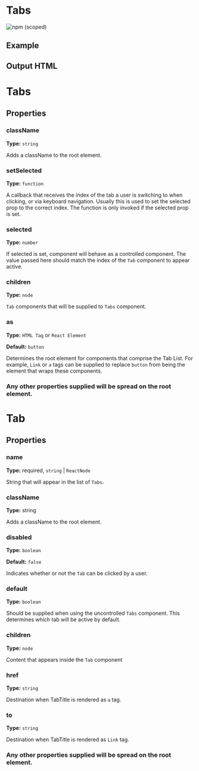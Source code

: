 # Tabs

![npm (scoped)](https://img.shields.io/npm/v/@leafygreen-ui/tabs.svg)

## Example

<!-- Will update once the component is finalized -->

## Output HTML

<!-- Will update once the component is finalized -->

# Tabs

## Properties

### className

**Type:** `string`

Adds a className to the root element.

### setSelected

**Type:** `function`

A callback that receives the index of the tab a user is switching to when clicking, or via keyboard navigation. Usually this is used to set the selected prop to the correct index. The function is only invoked if the selected prop is set.

### selected

**Type:** `number`

If selected is set, component will behave as a controlled component. The value passed here should match the index of the `Tab` component to appear active.

### children

**Type:** `node`

`Tab` components that will be supplied to `Tabs` component.

### as

**Type:** `HTML Tag` or `React Element`

**Default:** `button`

Determines the root element for components that comprise the Tab List. For example, `Link` or `a` tags can be supplied to replace `button` from being the element that wraps these components.

### Any other properties supplied will be spread on the root element.

# Tab

## Properties

### name

**Type:** required, `string` | `ReactNode`

String that will appear in the list of `Tabs`.

### className

**Type:** string

Adds a className to the root element.

### disabled

**Type:** `boolean`

**Default:** `false`

Indicates whether or not the `Tab` can be clicked by a user.

### default

**Type:** `boolean`

Should be supplied when using the uncontrolled `Tabs` component. This determines which tab will be active by default.

### children

**Type:** `node`

Content that appears inside the `Tab` component

### href

**Type:** `string`

Destination when TabTitle is rendered as `a` tag.

### to

**Type:** `string`

Destination when TabTitle is rendered as `Link` tag.

### Any other properties supplied will be spread on the root element.
